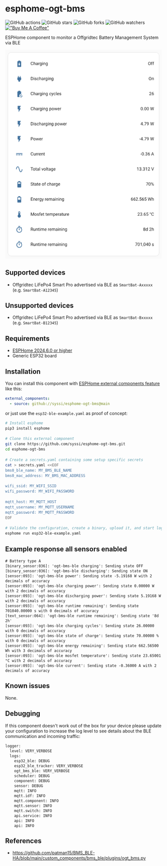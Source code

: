 # esphome-ogt-bms

![GitHub actions](https://github.com/syssi/esphome-ogt-bms/actions/workflows/ci.yaml/badge.svg)
![GitHub stars](https://img.shields.io/github/stars/syssi/esphome-ogt-bms)
![GitHub forks](https://img.shields.io/github/forks/syssi/esphome-ogt-bms)
![GitHub watchers](https://img.shields.io/github/watchers/syssi/esphome-ogt-bms)
[!["Buy Me A Coffee"](https://img.shields.io/badge/buy%20me%20a%20coffee-donate-yellow.svg)](https://www.buymeacoffee.com/syssi)

ESPHome component to monitor a Offgridtec Battery Management System via BLE

![Lovelace entities card](lovelace-entities-card.png "Lovelace entities card")

## Supported devices

* Offgridtec LiFePo4 Smart Pro advertised via BLE as `SmartBat-Axxxxx` (e.g. `SmartBat-A12345`)

## Unsupported devices

* Offgridtec LiFePo4 Smart Pro advertised via BLE as `SmartBat-Bxxxxx` (e.g. `SmartBat-B12345`)

## Requirements

* [ESPHome 2024.6.0 or higher](https://github.com/esphome/esphome/releases)
* Generic ESP32 board

## Installation

You can install this component with [ESPHome external components feature](https://esphome.io/components/external_components.html) like this:
```yaml
external_components:
  - source: github://syssi/esphome-ogt-bms@main
```

or just use the `esp32-ble-example.yaml` as proof of concept:

```bash
# Install esphome
pip3 install esphome

# Clone this external component
git clone https://github.com/syssi/esphome-ogt-bms.git
cd esphome-ogt-bms

# Create a secrets.yaml containing some setup specific secrets
cat > secrets.yaml <<EOF
bms0_ble_name: MY_BMS_BLE_NAME
bms0_mac_address: MY_BMS_MAC_ADDRESS

wifi_ssid: MY_WIFI_SSID
wifi_password: MY_WIFI_PASSWORD

mqtt_host: MY_MQTT_HOST
mqtt_username: MY_MQTT_USERNAME
mqtt_password: MY_MQTT_PASSWORD
EOF

# Validate the configuration, create a binary, upload it, and start logs
esphome run esp32-ble-example.yaml

```

## Example response all sensors enabled

```
# Battery type A
[binary_sensor:036]: 'ogt-bms-ble charging': Sending state OFF
[binary_sensor:036]: 'ogt-bms-ble discharging': Sending state ON
[sensor:093]: 'ogt-bms-ble power': Sending state -5.19168 W with 2 decimals of accuracy
[sensor:093]: 'ogt-bms-ble charging power': Sending state 0.00000 W with 2 decimals of accuracy
[sensor:093]: 'ogt-bms-ble discharging power': Sending state 5.19168 W with 2 decimals of accuracy
[sensor:093]: 'ogt-bms-ble runtime remaining': Sending state 701040.00000 s with 0 decimals of accuracy
[text_sensor:064]: 'ogt-bms-ble runtime remaining': Sending state '8d 2h'
[sensor:093]: 'ogt-bms-ble charging cycles': Sending state 26.00000  with 0 decimals of accuracy
[sensor:093]: 'ogt-bms-ble state of charge': Sending state 70.00000 % with 0 decimals of accuracy
[sensor:093]: 'ogt-bms-ble energy remaining': Sending state 662.56500 Wh with 3 decimals of accuracy
[sensor:093]: 'ogt-bms-ble mosfet temperature': Sending state 23.65001 °C with 2 decimals of accuracy
[sensor:093]: 'ogt-bms-ble current': Sending state -0.36000 A with 2 decimals of accuracy
```

## Known issues

None.

## Debugging

If this component doesn't work out of the box for your device please update your configuration to increase the log level to see details about the BLE communication and incoming traffic:

```
logger:
  level: VERY_VERBOSE
  logs:
    esp32_ble: DEBUG
    esp32_ble_tracker: VERY_VERBOSE
    ogt_bms_ble: VERY_VERBOSE
    scheduler: DEBUG
    component: DEBUG
    sensor: DEBUG
    mqtt: INFO
    mqtt.idf: INFO
    mqtt.component: INFO
    mqtt.sensor: INFO
    mqtt.switch: INFO
    api.service: INFO
    api: INFO
    api: INFO
```

## References

* https://github.com/patman15/BMS_BLE-HA/blob/main/custom_components/bms_ble/plugins/ogt_bms.py
